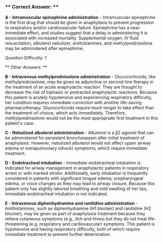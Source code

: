 ### ** Correct Answer: **

**A - Intramuscular epinephrine administration** - Intramuscular epinephrine is the first drug that should be given in anaphylaxis to prevent progression to respiratory and/or cardiovascular failure. Epinephrine has a near-immediate effect, and studies suggest that a delay in administering it is associated with increased mortality. Supplemental oxygen, IV fluid resuscitation, albuterol nebulizer, antihistamines, and methylprednisolone may be administered after epinephrine.

Question Difficulty: 1

** Other Answers: **

**B - Intravenous methylprednisolone administration** - Glucocorticoids, like methylprednisolone, may be given as adjunctive or second-line therapy in the treatment of an acute anaphylactic reaction. They are thought to decrease the risk of biphasic or protracted anaphylactic reactions. Because this patient is acutely hypotensive and experiencing respiratory difficulty, her condition requires immediate correction with another life-saving pharmacotherapy. Glucocorticoids require much longer to take effect than the treatment-of-choice, which acts immediately. Therefore, methylprednisolone would not be the most appropriate first treatment in this patient's case.

**C - Nebulized albuterol administration** - Albuterol is a β2 agonist that can be administered for persistent bronchospasm after initial treatment of anaphylaxis. However, nebulized albuterol would not affect upper airway edema or extrapulmonary (shock) symptoms, which require immediate treatment.

**D - Endotracheal intubation** - Immediate endotracheal intubation is indicated for airway management in anaphylactic patients in respiratory arrest or with marked stridor. Additionally, early intubation is frequently considered in patients with significant tongue edema, oropharyngeal edema, or voice changes as they may lead to airway closure. Because this patient only has slightly labored breathing and mild swelling of her lips, immediate endotracheal intubation is not indicated.

**E - Intravenous diphenhydramine and ranitidine administration** - Antihistamines, such as diphenhydramine (H1 blocker) and ranitidine (H2 blocker), may be given as part of anaphylaxis treatment because they relieve cutaneous symptoms (e.g., itch and hives) but they do not treat life-threatening (e.g. respiratory and cardiovascular) symptoms. This patient is hypotensive and having respiratory difficulty, both of which require immediate treatment to prevent further deterioration.

